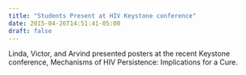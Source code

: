 ```yaml
---
title: "Students Present at HIV Keystone conference"
date: 2015-04-26T14:51:41-05:00
draft: false
---
```


Linda, Victor, and Arvind presented posters at the recent Keystone conference,
Mechanisms of HIV Persistence: Implications for a Cure.
